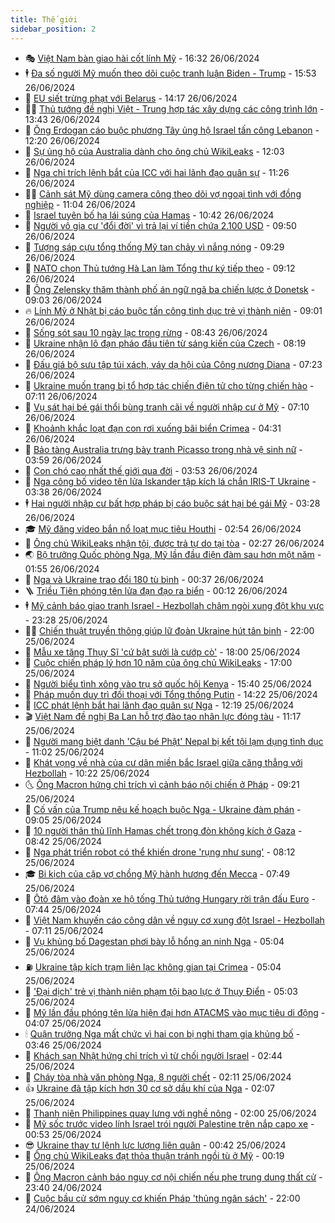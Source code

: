 ```yaml
---
title: Thế giới
sidebar_position: 2
---
```


<!-- vnexpress-the-gioi:START -->
- 🎭 [Việt Nam bàn giao hài cốt lính Mỹ](https://vnexpress.net/viet-nam-ban-giao-hai-cot-linh-my-4763121.html) - 16:32 26/06/2024
- 🕴 [Đa số người Mỹ muốn theo dõi cuộc tranh luận Biden - Trump](https://vnexpress.net/da-so-nguoi-my-muon-theo-doi-cuoc-tranh-luan-biden-trump-4763090.html) - 15:53 26/06/2024
- 🤭 [EU siết trừng phạt với Belarus](https://vnexpress.net/eu-siet-trung-phat-voi-belarus-4763094.html) - 14:17 26/06/2024
- 🧑‍💻 [Thủ tướng đề nghị Việt - Trung hợp tác xây dựng các công trình lớn](https://vnexpress.net/thu-tuong-de-nghi-viet-trung-hop-tac-xay-dung-cac-cong-trinh-lon-4763089.html) - 13:43 26/06/2024
- 🦏 [Ông Erdogan cáo buộc phương Tây ủng hộ Israel tấn công Lebanon](https://vnexpress.net/ong-erdogan-cao-buoc-phuong-tay-ung-ho-israel-tan-cong-lebanon-4763073.html) - 12:20 26/06/2024
- 🦒 [Sự ủng hộ của Australia dành cho ông chủ WikiLeaks](https://vnexpress.net/su-ung-ho-cua-australia-danh-cho-ong-chu-wikileaks-4762684.html) - 12:03 26/06/2024
- 🌈 [Nga chỉ trích lệnh bắt của ICC với hai lãnh đạo quân sự](https://vnexpress.net/nga-chi-trich-lenh-bat-cua-icc-voi-hai-lanh-dao-quan-su-4763062.html) - 11:26 26/06/2024
- 🧑‍🏫 [Cảnh sát Mỹ dùng camera công theo dõi vợ ngoại tình với đồng nghiệp](https://vnexpress.net/canh-sat-my-dung-camera-cong-theo-doi-vo-ngoai-tinh-voi-dong-nghiep-4762967.html) - 11:04 26/06/2024
- 🐲 [Israel tuyên bố hạ lái súng của Hamas](https://vnexpress.net/israel-tuyen-bo-ha-lai-sung-cua-hamas-4763001.html) - 10:42 26/06/2024
- 🦒 [Người vô gia cư &#39;đổi đời&#39; vì trả lại ví tiền chứa 2.100 USD](https://vnexpress.net/nguoi-vo-gia-cu-doi-doi-vi-tra-lai-vi-tien-chua-2-100-usd-4762949.html) - 09:50 26/06/2024
- 🐻 [Tượng sáp cựu tổng thống Mỹ tan chảy vì nắng nóng](https://vnexpress.net/tuong-sap-cuu-tong-thong-my-tan-chay-vi-nang-nong-4762946.html) - 09:29 26/06/2024
- 🚀 [NATO chọn Thủ tướng Hà Lan làm Tổng thư ký tiếp theo](https://vnexpress.net/nato-chon-thu-tuong-ha-lan-lam-tong-thu-ky-tiep-theo-4762997.html) - 09:12 26/06/2024
- 🥰 [Ông Zelensky thăm thành phố án ngữ ngã ba chiến lược ở Donetsk](https://vnexpress.net/ong-zelensky-tham-thanh-pho-an-ngu-nga-ba-chien-luoc-o-donetsk-4762944.html) - 09:03 26/06/2024
- 🔥 [Lính Mỹ ở Nhật bị cáo buộc tấn công tình dục trẻ vị thành niên](https://vnexpress.net/linh-my-o-nhat-bi-cao-buoc-tan-cong-tinh-duc-tre-vi-thanh-nien-4762890.html) - 09:01 26/06/2024
- 🥳 [Sống sót sau 10 ngày lạc trong rừng](https://vnexpress.net/song-sot-sau-10-ngay-lac-trong-rung-4762816.html) - 08:43 26/06/2024
- 💼 [Ukraine nhận lô đạn pháo đầu tiên từ sáng kiến của Czech](https://vnexpress.net/ukraine-nhan-lo-dan-phao-dau-tien-tu-sang-kien-cua-czech-4762844.html) - 08:19 26/06/2024
- 🤡 [Đấu giá bộ sưu tập túi xách, váy dạ hội của Công nương Diana](https://vnexpress.net/dau-gia-bo-suu-tap-tui-xach-vay-da-hoi-cua-cong-nuong-diana-4762842.html) - 07:23 26/06/2024
- 🌁 [Ukraine muốn trang bị tổ hợp tác chiến điện tử cho từng chiến hào](https://vnexpress.net/ukraine-muon-trang-bi-to-hop-tac-chien-dien-tu-cho-tung-chien-hao-4762786.html) - 07:11 26/06/2024
- 🤩 [Vụ sát hại bé gái thổi bùng tranh cãi về người nhập cư ở Mỹ](https://vnexpress.net/vu-sat-hai-be-gai-thoi-bung-tranh-cai-ve-nguoi-nhap-cu-o-my-4762674.html) - 07:10 26/06/2024
- 🎉 [Khoảnh khắc loạt đạn con rơi xuống bãi biển Crimea](https://vnexpress.net/khoanh-khac-loat-dan-con-roi-xuong-bai-bien-crimea-4762729.html) - 04:31 26/06/2024
- 🎉 [Bảo tàng Australia trưng bày tranh Picasso trong nhà vệ sinh nữ](https://vnexpress.net/bao-tang-australia-trung-bay-tranh-picasso-trong-nha-ve-sinh-nu-4762730.html) - 03:59 26/06/2024
- 🌁 [Con chó cao nhất thế giới qua đời](https://vnexpress.net/con-cho-cao-nhat-the-gioi-qua-doi-4762709.html) - 03:53 26/06/2024
- 🌊 [Nga công bố video tên lửa Iskander tập kích lá chắn IRIS-T Ukraine](https://vnexpress.net/nga-cong-bo-video-ten-lua-iskander-tap-kich-la-chan-iris-t-ukraine-4762707.html) - 03:38 26/06/2024
- 🕴 [Hai người nhập cư bất hợp pháp bị cáo buộc sát hại bé gái Mỹ](https://vnexpress.net/hai-nguoi-nhap-cu-bat-hop-phap-bi-cao-buoc-sat-hai-be-gai-my-4762669.html) - 03:28 26/06/2024
- 🎓 [Mỹ đăng video bắn nổ loạt mục tiêu Houthi](https://vnexpress.net/my-dang-video-ban-no-loat-muc-tieu-houthi-4762668.html) - 02:54 26/06/2024
- 🦩 [Ông chủ WikiLeaks nhận tội, được trả tự do tại tòa](https://vnexpress.net/ong-chu-wikileaks-nhan-toi-duoc-tra-tu-do-tai-toa-4762692.html) - 02:27 26/06/2024
- 🌏 [Bộ trưởng Quốc phòng Nga, Mỹ lần đầu điện đàm sau hơn một năm](https://vnexpress.net/bo-truong-quoc-phong-nga-my-lan-dau-dien-dam-sau-hon-mot-nam-4762675.html) - 01:55 26/06/2024
- 🌋 [Nga và Ukraine trao đổi 180 tù binh](https://vnexpress.net/nga-va-ukraine-trao-doi-180-tu-binh-4762643.html) - 00:37 26/06/2024
- 🪜 [Triều Tiên phóng tên lửa đạn đạo ra biển](https://vnexpress.net/trieu-tien-phong-ten-lua-dan-dao-ra-bien-4762644.html) - 00:12 26/06/2024
- 🕴 [Mỹ cảnh báo giao tranh Israel - Hezbollah châm ngòi xung đột khu vực](https://vnexpress.net/my-canh-bao-giao-tranh-israel-hezbollah-cham-ngoi-xung-dot-khu-vuc-4762616.html) - 23:28 25/06/2024
- 🧑‍🏫 [Chiến thuật truyền thông giúp lữ đoàn Ukraine hút tân binh](https://vnexpress.net/chien-thuat-truyen-thong-giup-lu-doan-ukraine-hut-tan-binh-4761951.html) - 22:00 25/06/2024
- 🌮 [Mẫu xe tăng Thụy Sĩ &#39;cứ bật sưởi là cướp cò&#39;](https://vnexpress.net/mau-xe-tang-thuy-si-cu-bat-suoi-la-cuop-co-4759749.html) - 18:00 25/06/2024
- 🚦 [Cuộc chiến pháp lý hơn 10 năm của ông chủ WikiLeaks](https://vnexpress.net/cuoc-chien-phap-ly-hon-10-nam-cua-ong-chu-wikileaks-4762229.html) - 17:00 25/06/2024
- 💫 [Người biểu tình xông vào trụ sở quốc hội Kenya](https://vnexpress.net/nguoi-bieu-tinh-xong-vao-tru-so-quoc-hoi-kenya-4762592.html) - 15:40 25/06/2024
- 🤡 [Pháp muốn duy trì đối thoại với Tổng thống Putin](https://vnexpress.net/phap-muon-duy-tri-doi-thoai-voi-tong-thong-putin-4762582.html) - 14:22 25/06/2024
- 🦣 [ICC phát lệnh bắt hai lãnh đạo quân sự Nga](https://vnexpress.net/icc-phat-lenh-bat-hai-lanh-dao-quan-su-nga-4762568.html) - 12:19 25/06/2024
- 🎬 [Việt Nam đề nghị Ba Lan hỗ trợ đào tạo nhân lực đóng tàu](https://vnexpress.net/viet-nam-de-nghi-ba-lan-ho-tro-dao-tao-nhan-luc-dong-tau-4762554.html) - 11:17 25/06/2024
- 🎉 [Người mang biệt danh &#39;Cậu bé Phật&#39; Nepal bị kết tội lạm dụng tình dục](https://vnexpress.net/nguoi-mang-biet-danh-cau-be-phat-nepal-bi-ket-toi-lam-dung-tinh-duc-4762523.html) - 11:02 25/06/2024
- 🎡 [Khát vọng về nhà của cư dân miền bắc Israel giữa căng thẳng với Hezbollah](https://vnexpress.net/khat-vong-ve-nha-cua-cu-dan-mien-bac-israel-giua-cang-thang-voi-hezbollah-4762287.html) - 10:22 25/06/2024
- 🌜 [Ông Macron hứng chỉ trích vì cảnh báo nội chiến ở Pháp](https://vnexpress.net/ong-macron-hung-chi-trich-vi-canh-bao-noi-chien-o-phap-4762464.html) - 09:21 25/06/2024
- 🎡 [Cố vấn của Trump nêu kế hoạch buộc Nga - Ukraine đàm phán](https://vnexpress.net/co-van-cua-trump-neu-ke-hoach-buoc-nga-ukraine-dam-phan-4762441.html) - 09:05 25/06/2024
- 🤗 [10 người thân thủ lĩnh Hamas chết trong đòn không kích ở Gaza](https://vnexpress.net/10-nguoi-than-thu-linh-hamas-chet-trong-don-khong-kich-o-gaza-4762437.html) - 08:42 25/06/2024
- 🦩 [Nga phát triển robot có thể khiến drone &#39;rụng như sung&#39;](https://vnexpress.net/nga-phat-trien-robot-co-the-khien-drone-rung-nhu-sung-4762342.html) - 08:12 25/06/2024
- 🎓 [Bi kịch của cặp vợ chồng Mỹ hành hương đến Mecca](https://vnexpress.net/bi-kich-cua-cap-vo-chong-my-hanh-huong-den-mecca-4762310.html) - 07:49 25/06/2024
- 🌁 [Ôtô đâm vào đoàn xe hộ tống Thủ tướng Hungary rời trận đấu Euro](https://vnexpress.net/oto-dam-vao-doan-xe-ho-tong-thu-tuong-hungary-roi-tran-dau-euro-4762418.html) - 07:44 25/06/2024
- 🤩 [Việt Nam khuyến cáo công dân về nguy cơ xung đột Israel - Hezbollah](https://vnexpress.net/viet-nam-khuyen-cao-cong-dan-ve-nguy-co-xung-dot-israel-hezbollah-4762353.html) - 07:11 25/06/2024
- 👹 [Vụ khủng bố Dagestan phơi bày lỗ hổng an ninh Nga](https://vnexpress.net/vu-khung-bo-dagestan-phoi-bay-lo-hong-an-ninh-nga-4762213.html) - 05:04 25/06/2024
- ⛽️ [Ukraine tập kích trạm liên lạc không gian tại Crimea](https://vnexpress.net/ukraine-tap-kich-tram-lien-lac-khong-gian-tai-crimea-4762325.html) - 05:04 25/06/2024
- 🚀 [&#39;Đại dịch&#39; trẻ vị thành niên phạm tội bạo lực ở Thụy Điển](https://vnexpress.net/dai-dich-tre-vi-thanh-nien-pham-toi-bao-luc-o-thuy-dien-4762242.html) - 05:03 25/06/2024
- 🎡 [Mỹ lần đầu phóng tên lửa hiện đại hơn ATACMS vào mục tiêu di động](https://vnexpress.net/my-lan-dau-phong-ten-lua-hien-dai-hon-atacms-vao-muc-tieu-di-dong-4762264.html) - 04:07 25/06/2024
- 🕯 [Quận trưởng Nga mất chức vì hai con bị nghi tham gia khủng bố](https://vnexpress.net/quan-truong-nga-mat-chuc-vi-hai-con-bi-nghi-tham-gia-khung-bo-4762289.html) - 03:46 25/06/2024
- 🐻 [Khách sạn Nhật hứng chỉ trích vì từ chối người Israel](https://vnexpress.net/khach-san-nhat-hung-chi-trich-vi-tu-choi-nguoi-israel-4762228.html) - 02:44 25/06/2024
- 🚦 [Cháy tòa nhà văn phòng Nga, 8 người chết](https://vnexpress.net/chay-toa-nha-van-phong-nga-8-nguoi-chet-4762225.html) - 02:11 25/06/2024
- 👍 [Ukraine đã tập kích hơn 30 cơ sở dầu khí của Nga](https://vnexpress.net/ukraine-da-tap-kich-hon-30-co-so-dau-khi-cua-nga-4762234.html) - 02:07 25/06/2024
- 🚀 [Thanh niên Philippines quay lưng với nghề nông](https://vnexpress.net/thanh-nien-philippines-quay-lung-voi-nghe-nong-4761944.html) - 02:00 25/06/2024
- 🌮 [Mỹ sốc trước video lính Israel trói người Palestine trên nắp capo xe](https://vnexpress.net/my-soc-truoc-video-linh-israel-troi-nguoi-palestine-tren-nap-capo-xe-4762195.html) - 00:53 25/06/2024
- 😎 [Ukraine thay tư lệnh lực lượng liên quân](https://vnexpress.net/ukraine-thay-tu-lenh-luc-luong-lien-quan-4762201.html) - 00:42 25/06/2024
- 🐲 [Ông chủ WikiLeaks đạt thỏa thuận tránh ngồi tù ở Mỹ](https://vnexpress.net/ong-chu-wikileaks-dat-thoa-thuan-tranh-ngoi-tu-o-my-4762199.html) - 00:19 25/06/2024
- 💫 [Ông Macron cảnh báo nguy cơ nội chiến nếu phe trung dung thất cử](https://vnexpress.net/ong-macron-canh-bao-nguy-co-noi-chien-neu-phe-trung-dung-that-cu-4762189.html) - 23:40 24/06/2024
- 👀 [Cuộc bầu cử sớm nguy cơ khiến Pháp &#39;thủng ngân sách&#39;](https://vnexpress.net/cuoc-bau-cu-som-nguy-co-khien-phap-thung-ngan-sach-4761954.html) - 22:00 24/06/2024<!-- vnexpress-the-gioi:END -->